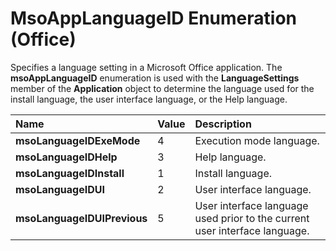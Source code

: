 
# MsoAppLanguageID Enumeration (Office)

Specifies a language setting in a Microsoft Office application. The  **msoAppLanguageID** enumeration is used with the **LanguageSettings** member of the **Application** object to determine the language used for the install language, the user interface language, or the Help language.



|**Name**|**Value**|**Description**|
|:-----|:-----|:-----|
|**msoLanguageIDExeMode**|4|Execution mode language.|
|**msoLanguageIDHelp**|3|Help language.|
|**msoLanguageIDInstall**|1|Install language.|
|**msoLanguageIDUI**|2|User interface language.|
|**msoLanguageIDUIPrevious**|5|User interface language used prior to the current user interface language.|
